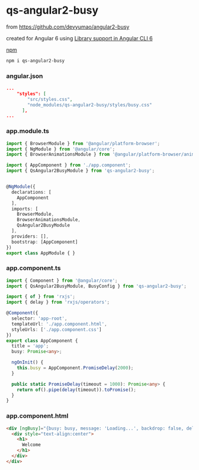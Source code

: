 # qs-angular2-busy

from https://github.com/devyumao/angular2-busy

created for Angular 6 using 
[Library support in Angular CLI 6](https://github.com/angular/angular-cli/wiki/stories-create-library)

[npm](https://www.npmjs.com/package/qs-angular2-busy)

```bash
npm i qs-angular2-busy
```

### angular.json
```json
...
    "styles": [
        "src/styles.css",
        "node_modules/qs-angular2-busy/styles/busy.css"
      ],
...
```

### app.module.ts
```ts
import { BrowserModule } from '@angular/platform-browser';
import { NgModule } from '@angular/core';
import { BrowserAnimationsModule } from '@angular/platform-browser/animations';

import { AppComponent } from './app.component';
import { QsAngular2BusyModule } from 'qs-angular2-busy';


@NgModule({
  declarations: [
    AppComponent
  ],
  imports: [
    BrowserModule,
    BrowserAnimationsModule,
    QsAngular2BusyModule
  ],
  providers: [],
  bootstrap: [AppComponent]
})
export class AppModule { }
```

### app.component.ts
```ts
import { Component } from '@angular/core';
import { QsAngular2BusyModule, BusyConfig } from 'qs-angular2-busy';

import { of } from 'rxjs';
import { delay } from 'rxjs/operators';

@Component({
  selector: 'app-root',
  templateUrl: './app.component.html',
  styleUrls: ['./app.component.css']
})
export class AppComponent {
  title = 'app';  
  busy: Promise<any>;

  ngOnInit() {
    this.busy = AppComponent.PromiseDelay(2000);
  }

  public static PromiseDelay(timeout = 1000): Promise<any> {
    return of().pipe(delay(timeout)).toPromise();
  }
}
```

### app.component.html
```html
<div [ngBusy]="{busy: busy, message: 'Loading...', backdrop: false, delay: 200, minDuration: 600}">
  <div style="text-align:center">
    <h1>
      Welcome
    </h1>
  </div>
</div>
```
